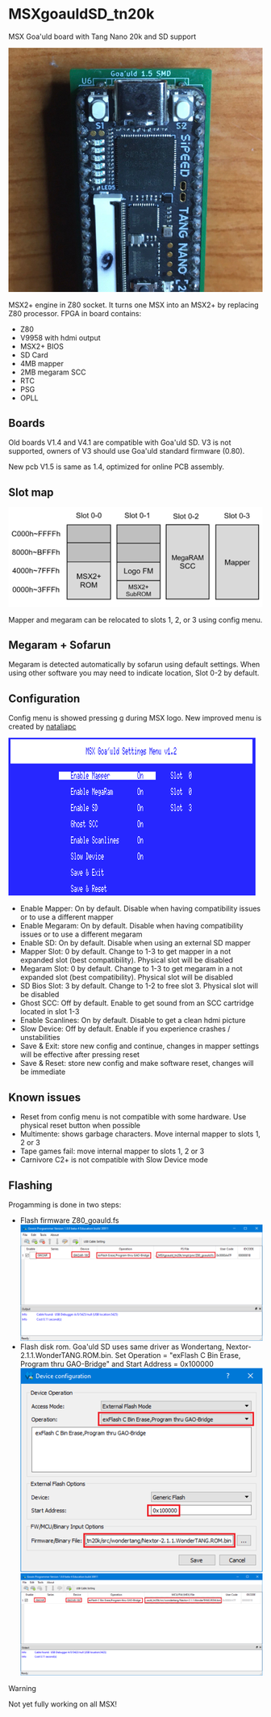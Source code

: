 # MSXgoauldSD_tn20k
MSX Goa'uld board with Tang Nano 20k and SD support

![V1.5_SMD](/pics/V1_5_smd.jpg)

MSX2+ engine in Z80 socket. It turns one MSX into an MSX2+ by replacing Z80 processor. FPGA in board contains: 
* Z80
* V9958 with hdmi output
* MSX2+ BIOS
* SD Card
* 4MB mapper
* 2MB megaram SCC
* RTC
* PSG
* OPLL


## Boards

Old boards V1.4 and V4.1 are compatible with Goa'uld SD. V3 is not supported, owners of V3 should use Goa'uld standard firmware (0.80).

New pcb V1.5 is same as 1.4, optimized for online PCB assembly.


## Slot map

![Slot map](/pics/mapa_slots3.png)

Mapper and megaram can be relocated to slots 1, 2, or 3 using config menu.

## Megaram + Sofarun
Megaram is detected automatically by sofarun using default settings. When using other software you may need to indicate location, Slot 0-2 by default.


## Configuration
Config menu is showed pressing g during MSX logo. New improved menu is created by [nataliapc](https://github.com/nataliapc/msx_goauld_settings_menu)

![Config](/pics/config.png)

* Enable Mapper: On by default. Disable when having compatibility issues or to use a different mapper
* Enable Megaram: On by default. Disable when having compatibility issues or to use a different megaram
* Enable SD: On by default. Disable when using an external SD mapper
* Mapper Slot: 0 by default. Change to 1-3 to get mapper in a not expanded slot (best compatibility). Physical slot will be disabled
* Megaram Slot: 0 by default. Change to 1-3 to get megaram in a not expanded slot (best compatibility). Physical slot will be disabled
* SD Bios Slot: 3 by default. Change to 1-2 to free slot 3. Physical slot will be disabled
* Ghost SCC: Off by default. Enable to get sound from an SCC cartridge located in slot 1-3
* Enable Scanlines: On by default. Disable to get a clean hdmi picture
* Slow Device: Off by default. Enable if you experience crashes / unstabilities
* Save & Exit: store new config and continue, changes in mapper settings will be effective after pressing reset
* Save & Reset: store new config and make software reset, changes will be immediate

## Known issues
* Reset from config menu is not compatible with some hardware. Use physical reset button when possible
* Multimente: shows garbage characters. Move internal mapper to slots 1, 2 or 3
* Tape games fail: move internal mapper to slots 1, 2 or 3
* Carnivore C2+ is not compatible with Slow Device mode


## Flashing
Progamming is done in two steps:
* Flash firmware Z80_goauld.fs
![Flash1](/pics/flashing1.png)
* Flash disk rom. Goa'uld SD uses same driver as Wondertang, Nextor-2.1.1.WonderTANG.ROM.bin. Set Operation = "exFlash C Bin Erase, Program thru GAO-Bridge" and Start Address = 0x100000 
![Flash2](/pics/flashing2.png)
![Flash3](/pics/flashing3.png)

> [!WARNING]
> Not yet fully working on all MSX!
>